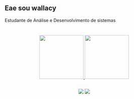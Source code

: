 ## Eae sou wallacy
Estudante de Análise e Desenvolvimento de sistemas <br>
#
  
<div align="center">
  <a href="https://github.com/wallacy-1">
  <img height="140em" src="https://github-readme-stats.vercel.app/api?username=wallacy-1&show_icons=true&theme=dracula&include_all_commits=true&count_private=true"/>
  <img height="140em" src="https://github-readme-stats.vercel.app/api/top-langs/?username=wallacy-1&layout=compact&langs_count=7&theme=dracula"/>
</div>
  
##
  
<div style="display: inline_block" align="center">
   <a href="https://www.linkedin.com/in/wallacy-dos-santos-silva/" target="_blank"><img src="https://img.shields.io/badge/-LinkedIn-%230077B5?style=for-the-badge&logo=linkedin&logoColor=white" target="_blank"></a> 
   <a href = "mailto:wwallacy@live.com"><img src="https://img.shields.io/badge/-Gmail-%23333?style=for-the-badge&logo=gmail&logoColor=white" target="_blank"></a> 
  </div>
